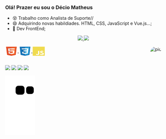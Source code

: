 ### Olá! Prazer eu sou o Décio Matheus 



- 😵 Trabalho como Analista de Suporte//
- 😄 Adquirindo novas habildiades. HTML, CSS, JavaScript e Vue.js...;
- 💬 Dev FrontEnd;
<div align="center">
  <a href="https://github.com/deciobarros97">
  <img height="180em" src="https://github-readme-stats.vercel.app/api?username=deciobarros97&show_icons=true&theme=dark&include_all_commits=true&count_private=true"/>
  <img height="180em" src="https://github-readme-stats.vercel.app/api/top-langs/?username=deciobarros97&layout=compact&langs_count=7&theme=dark"/>
</div>

<div style="display: inline_block"><br>
   <img align="center" alt="HTML" height="30" width="40" src="https://raw.githubusercontent.com/devicons/devicon/master/icons/html5/html5-original.svg">
   <img align="center" alt="CSS" height="30" width="40" src="https://raw.githubusercontent.com/devicons/devicon/master/icons/css3/css3-original.svg">
   <img align="center" alt="Js" height="30" width="40" src="https://raw.githubusercontent.com/devicons/devicon/master/icons/javascript/javascript-plain.svg">
 

  <img align="right" alt="pic" height="150" style="border-radius:60px;" src="https://avatars.githubusercontent.com/u/57547822?s=400&u=071a4a1d5552110233e51e41d1a1236b7bb3601a&v=4">
</div>
  
   ##
  
  <div> 
  <a href="https://www.instagram.com/decio_matheus/" target="_blank"><img src="https://img.shields.io/badge/-Instagram-%23E4405F?style=for-the-badge&logo=instagram&logoColor=white" target="_blank"></a>
 <a href="#" target="_blank"><img src="https://img.shields.io/badge/Discord-7289DA?style=for-the-badge&logo=discord&logoColor=white" target="_blank"></a> 
  <a href = "mailto: deciobarros97@gmail.com"><img src="https://img.shields.io/badge/-Gmail-%23333?style=for-the-badge&logo=gmail&logoColor=white" target="_blank"></a>
  <a href="https://www.linkedin.com/in/d%C3%A9cio-matheus-199773163/" target="_blank"><img src="https://img.shields.io/badge/-LinkedIn-%230077B5?style=for-the-badge&logo=linkedin&logoColor=white" target="_blank"></a> 
  </div>
  
   ![Snake animation](https://github.com/deciobarros97/deciobarros97/blob/output/github-contribution-grid-snake.svg)
 
</div>

